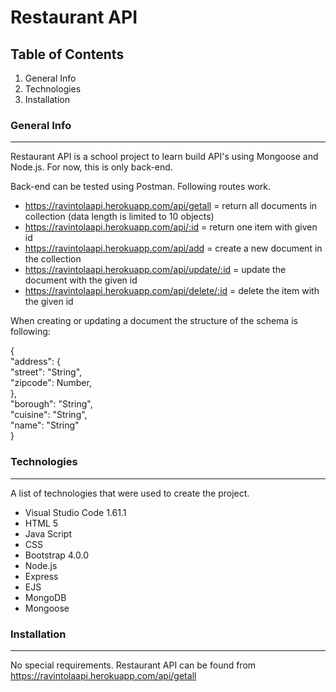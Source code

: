 # Restaurant API

## Table of Contents
1. General Info
2. Technologies
3. Installation

### General Info
***
Restaurant API is a school project to learn build API's using Mongoose and Node.js.
For now, this is only back-end.

Back-end can be tested using Postman. Following routes work.
* https://ravintolaapi.herokuapp.com/api/getall = return all documents in collection (data length is limited to 10 objects)
* https://ravintolaapi.herokuapp.com/api/:id = return one item with given id
* https://ravintolaapi.herokuapp.com/api/add = create a new document in the collection
* https://ravintolaapi.herokuapp.com/api/update/:id = update the document with the given id
* https://ravintolaapi.herokuapp.com/api/delete/:id = delete the item with the given id

When creating or updating a document the structure of the schema is following:

{ <br />
  "address": { <br />
    "street": "String", <br />
    "zipcode": Number, <br />
  }, <br />
  "borough": "String", <br />
  "cuisine": "String", <br />
  "name": "String" <br />
}

### Technologies
***
A list of technologies that were used to create the project.
* Visual Studio Code 1.61.1
* HTML 5
* Java Script
* CSS
* Bootstrap 4.0.0
* Node.js
* Express
* EJS
* MongoDB
* Mongoose

### Installation
***
No special requirements. Restaurant API can be found from https://ravintolaapi.herokuapp.com/api/getall
